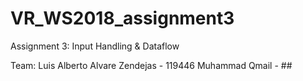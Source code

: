 # VR_WS2018_assignment3
Assignment 3:
Input Handling &amp; Dataflow

Team:
Luis Alberto Alvare Zendejas - 119446
Muhammad Qmail - ##
